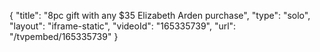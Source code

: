 {
    "title": "8pc gift with any $35 Elizabeth Arden purchase",
    "type": "solo",
    "layout": "iframe-static",
    "videoId": "165335739",
    "url": "\/tvpembed\/165335739"
}